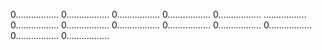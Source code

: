 0.................
0.................
0.................
0.................
0.................
.................
0.................
0.................
0.................
0.................
0.................
0.................
0.................
0.................
